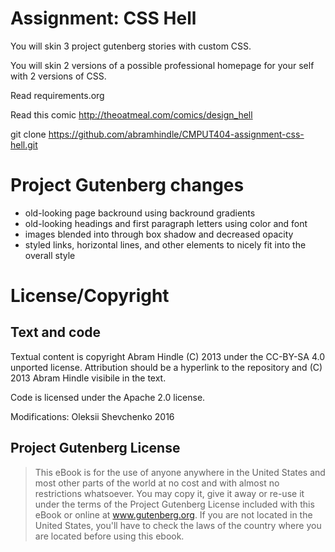 Assignment: CSS Hell
====================

You will skin 3 project gutenberg stories with custom CSS.

You will skin 2 versions of a possible professional homepage for your
self with 2 versions of CSS.

Read requirements.org

Read this comic http://theoatmeal.com/comics/design_hell

git clone https://github.com/abramhindle/CMPUT404-assignment-css-hell.git

Project Gutenberg changes
====================
 - old-looking page backround using backround gradients
 - old-looking headings and first paragraph letters using color and font
 - images blended into through box shadow and decreased opacity
 - styled links, horizontal lines, and other elements to nicely fit into the overall style

License/Copyright
=================

## Text and code
Textual content is copyright Abram Hindle (C) 2013 under the CC-BY-SA
4.0 unported license. Attribution should be a hyperlink to the
repository and (C) 2013 Abram Hindle visibile in the text.

Code is licensed under the Apache 2.0 license.

Modifications: Oleksii Shevchenko 2016

## Project Gutenberg License
> This eBook is for the use of anyone anywhere in the United States and
> most other parts of the world at no cost and with almost no
> restrictions whatsoever. You may copy it, give it away or re-use it
> under the terms of the Project Gutenberg License included with this
> eBook or online at www.gutenberg.org. If you are not located in the
> United States, you'll have to check the laws of the country where you
> are located before using this ebook.


